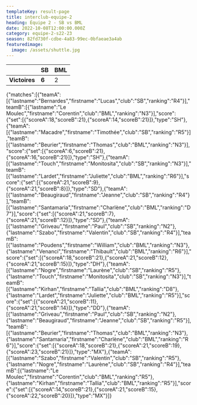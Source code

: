 ```yaml
---
templateKey: result-page
title: interclub-equipe-2
heading: Équipe 2 - SB vs BML
date: 2022-10-08T12:00:00.000Z
category: equipe-2-s22-23
season: 82fd730f-cdbe-4a83-99ec-0bfaeae3a4ab
featuredimage:
  image: /assets/shuttle.jpg
---
```

|               | SB   | BML |
| ------------- | ----- | --- |
| **Victoires** | **6** | 2   |

<scoreboard>{"matches":[{"teamA":[{"lastname":"Bernardes","firstname":"Lucas","club":"SB","ranking":"R4"}],"teamB":[{"lastname":"Le Moulec","firstname":"Corentin","club":"BML","ranking":"N3"}],"score":{"set":[{"scoreA":18,"scoreB":21},{"scoreA":14,"scoreB":21}]},"type":"SH"},{"teamA":[{"lastname":"Macadre","firstname":"Timothée","club":"SB","ranking":"R5"}],"teamB":[{"lastname":"Beurier","firstname":"Thomas","club":"BML","ranking":"N3"}],"score":{"set":[{"scoreA":6,"scoreB":21},{"scoreA":16,"scoreB":21}]},"type":"SH"},{"teamA":[{"lastname":"Touch","firstname":"Monitosita","club":"SB","ranking":"N3"}],"teamB":[{"lastname":"Lardet","firstname":"Juliette","club":"BML","ranking":"R6"}],"score":{"set":[{"scoreA":21,"scoreB":9},{"scoreA":21,"scoreB":8}]},"type":"SD"},{"teamA":[{"lastname":"Beaugiraud","firstname":"Jeanne","club":"SB","ranking":"R4"}],"teamB":[{"lastname":"Santamaria","firstname":"Charlène","club":"BML","ranking":"D7"}],"score":{"set":[{"scoreA":21,"scoreB":7},{"scoreA":21,"scoreB":12}]},"type":"SD"},{"teamA":[{"lastname":"Griveau","firstname":"Paul","club":"SB","ranking":"N2"},{"lastname":"Szabo","firstname":"Valentin","club":"SB","ranking":"R4"}],"teamB":[{"lastname":"Poudens","firstname":"William","club":"BML","ranking":"N3"},{"lastname":"Venanci","firstname":"Thibault","club":"BML","ranking":"R6"}],"score":{"set":[{"scoreA":18,"scoreB":21},{"scoreA":21,"scoreB":12},{"scoreA":21,"scoreB":15}]},"type":"DH"},{"teamA":[{"lastname":"Nogre","firstname":"Laurène","club":"SB","ranking":"R5"},{"lastname":"Touch","firstname":"Monitosita","club":"SB","ranking":"N3"}],"teamB":[{"lastname":"Kirhan","firstname":"Tallia","club":"BML","ranking":"D8"},{"lastname":"Lardet","firstname":"Juliette","club":"BML","ranking":"R5"}],"score":{"set":[{"scoreA":21,"scoreB":11},{"scoreA":21,"scoreB":14}]},"type":"DD"},{"teamA":[{"lastname":"Griveau","firstname":"Paul","club":"SB","ranking":"N2"},{"lastname":"Beaugiraud","firstname":"Jeanne","club":"SB","ranking":"R5"}],"teamB":[{"lastname":"Beurier","firstname":"Thomas","club":"BML","ranking":"N3"},{"lastname":"Santamaria","firstname":"Charlène","club":"BML","ranking":"R6"}],"score":{"set":[{"scoreA":18,"scoreB":21},{"scoreA":21,"scoreB":19},{"scoreA":23,"scoreB":21}]},"type":"MX"},{"teamA":[{"lastname":"Szabo","firstname":"Valentin","club":"SB","ranking":"R5"},{"lastname":"Nogre","firstname":"Laurène","club":"SB","ranking":"R4"}],"teamB":[{"lastname":"Le Moulec","firstname":"Corentin","club":"BML","ranking":"R5"},{"lastname":"Kirhan","firstname":"Tallia","club":"BML","ranking":"R5"}],"score":{"set":[{"scoreA":14,"scoreB":21},{"scoreA":21,"scoreB":15},{"scoreA":22,"scoreB":20}]},"type":"MX"}]}</scoreboard>